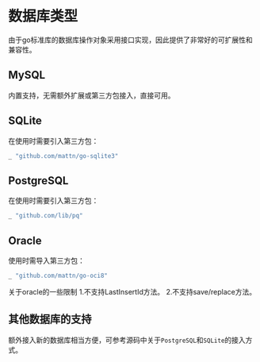 
# 数据库类型

由于go标准库的数据库操作对象采用接口实现，因此提供了非常好的可扩展性和兼容性。

## MySQL

内置支持，无需额外扩展或第三方包接入，直接可用。

## SQLite

在使用时需要引入第三方包：
```go
_ "github.com/mattn/go-sqlite3"
```

## PostgreSQL

在使用时需要引入第三方包：
```go
_ "github.com/lib/pq"
```

## Oracle

使用时需导入第三方包：
```go
_ "github.com/mattn/go-oci8"
```
关于oracle的一些限制
1.不支持LastInsertId方法。
2.不支持save/replace方法。


## 其他数据库的支持

额外接入新的数据库相当方便，可参考源码中关于```PostgreSQL```和```SQLite```的接入方式。
